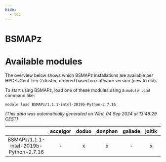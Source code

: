 ```yaml
---
hide:
  - toc
---
```


BSMAPz
======

# Available modules


The overview below shows which BSMAPz installations are available per HPC-UGent Tier-2cluster, ordered based on software version (new to old).

To start using BSMAPz, load one of these modules using a `module load` command like:

```shell
module load BSMAPz/1.1.1-intel-2019b-Python-2.7.16
```

*(This data was automatically generated on Wed, 04 Sep 2024 at 13:48:29 CEST)*  

| |accelgor|doduo|donphan|gallade|joltik|shinx|skitty|
| :---: | :---: | :---: | :---: | :---: | :---: | :---: | :---: |
|BSMAPz/1.1.1-intel-2019b-Python-2.7.16|-|x|x|-|x|-|x|
